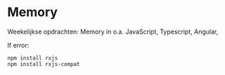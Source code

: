 # Memory
Weekelijkse opdrachten: Memory in o.a. JavaScript, Typescript, Angular,


If error:
 ```
 npm install rxjs
 npm install rxjs-compat
```
